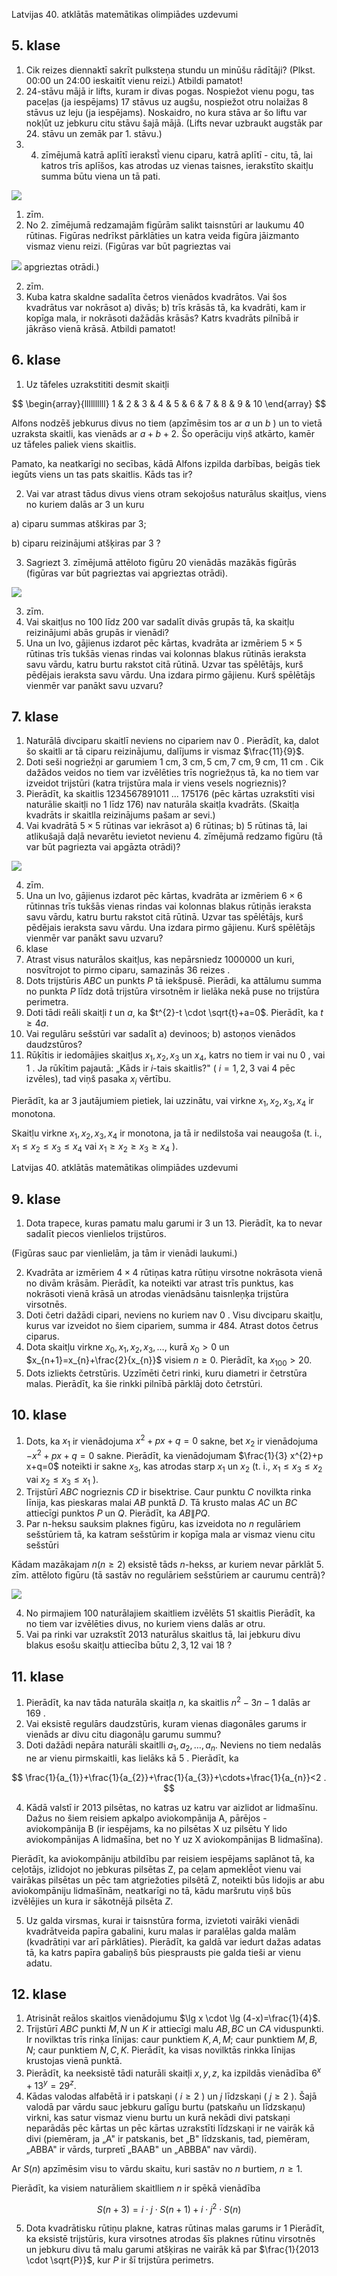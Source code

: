 Latvijas 40. atklātās matemātikas olimpiādes uzdevumi

## 5. klase

1. Cik reizes diennaktī sakrīt pulksteņa stundu un minūšu rādītāji? (Plkst. 00:00 un 24:00 ieskaitīt vienu reizi.) Atbildi pamatot!
2. 24-stāvu mājā ir lifts, kuram ir divas pogas. Nospiežot vienu pogu, tas paceḷas (ja iespējams) 17 stāvus uz augšu, nospiežot otru nolaižas 8 stāvus uz leju (ja iespējams). Noskaidro, no kura stāva ar šo liftu var nokḷūt uz jebkuru citu stāvu šajā mājā. (Lifts nevar uzbraukt augstāk par 24. stāvu un zemāk par 1. stāvu.)
3. 4. zīmējumā katrā aplītī ierakstī̀ vienu ciparu, katrā aplītī - citu, tā, lai katros trīs aplīšos, kas atrodas uz vienas taisnes, ierakstīto skaitļu summa būtu viena un tā pati.

![](https://cdn.mathpix.com/cropped/2024_08_02_e8019b9ae84358425419g-1.jpg?height=448&width=452&top_left_y=619&top_left_x=923)

1. zīm.
2. No 2. zīmējumā redzamajām figūrām salikt taisnstūri ar laukumu 40 rūtinas. Figūras nedrīkst pārklāties un katra veida figūra jāizmanto vismaz vienu reizi. (Figūras var būt pagrieztas vai

![](https://cdn.mathpix.com/cropped/2024_08_02_e8019b9ae84358425419g-1.jpg?height=199&width=239&top_left_y=1159&top_left_x=1115)
apgrieztas otrādi.)

2. zīm.
3. Kuba katra skaldne sadalīta četros vienādos kvadrātos. Vai šos kvadrātus var nokrāsot a) divās; b) trīs krāsās tā, ka kvadrāti, kam ir kopīga mala, ir nokrāsoti dažādās krāsās? Katrs kvadrāts pilnībā ir jākrāso vienā krāsā. Atbildi pamatot!

## 6. klase

1. Uz tāfeles uzrakstititi desmit skaitļi

$$
\begin{array}{llllllllll}
1 & 2 & 3 & 4 & 5 & 6 & 7 & 8 & 9 & 10
\end{array}
$$

Alfons nodzēš jebkurus divus no tiem (apzīmēsim tos ar $a$ un $b$ ) un to vietā uzraksta skaitli, kas vienāds ar $a+b+2$. Šo operāciju viņš atkārto, kamēr uz tāfeles paliek viens skaitlis.

Pamato, ka neatkarīgi no secības, kādā Alfons izpilda darbības, beigās tiek iegūts viens un tas pats skaitlis. Kāds tas ir?

2. Vai var atrast tādus divus viens otram sekojošus naturālus skaitļus, viens no kuriem dalās ar 3 un kuru

a) ciparu summas atškiras par 3;

b) ciparu reizinājumi atšķiras par 3 ?

3. Sagriezt 3. zīmējumā attēloto figūru 20 vienādās mazākās figūrās (figūras var būt pagrieztas vai apgrieztas otrādi).

![](https://cdn.mathpix.com/cropped/2024_08_02_e8019b9ae84358425419g-1.jpg?height=352&width=344&top_left_y=745&top_left_x=2375)

3. zīm.
4. Vai skaitļus no 100 līdz 200 var sadalīt divās grupās tā, ka skaitļu reizinājumi abās grupās ir vienādi?
5. Una un Ivo, gājienus izdarot pēc kārtas, kvadrāta ar izmēriem $5 \times 5$ rūtinas trīs tukšās vienas rindas vai kolonnas blakus rūtinās ieraksta savu vārdu, katru burtu rakstot citā rūtinā. Uzvar tas spēlētājs, kurš pēdējais ieraksta savu vārdu. Una izdara pirmo gājienu. Kurš spēlētājs vienmēr var panākt savu uzvaru?

## 7. klase

1. Naturālā divciparu skaitlī neviens no cipariem nav 0 . Pierādīt, ka, dalot šo skaitli ar tā ciparu reizinājumu, dalījums ir vismaz $\frac{11}{9}$.
2. Doti seši nogriežņi ar garumiem $1 \mathrm{~cm}, 3 \mathrm{~cm}, 5 \mathrm{~cm}, 7 \mathrm{~cm}, 9 \mathrm{~cm}$, 11 cm . Cik dažādos veidos no tiem var izvēlēties trīs nogriežņus tā, ka no tiem var izveidot trijstūri (katra trijstūra mala ir viens vesels nogrieznis)?
3. Pierādīt, ka skaitlis 1234567891011 ... 175176 (pēc kārtas uzrakstīti visi naturālie skaitļi no 1 līdz 176) nav naturāla skaitḷa kvadrāts. (Skaitḷa kvadrāts ir skaitlla reizinājums pašam ar sevi.)
4. Vai kvadrātā $5 \times 5$ rūtinas var iekrāsot a) 6 rūtinas; b) 5 rūtinas tā, lai atlikušajā daļā nevarētu ievietot nevienu 4. zīmējumā redzamo figūru (tā var būt pagriezta vai apgāzta otrādi)?

![](https://cdn.mathpix.com/cropped/2024_08_02_e8019b9ae84358425419g-2.jpg?height=192&width=124&top_left_y=1075&top_left_x=736)

4. zīm.
5. Una un Ivo, gājienus izdarot pēc kārtas, kvadrāta ar izmēriem $6 \times 6$ rūtinnas trīs tukšās vienas rindas vai kolonnas blakus rūtiņās ieraksta savu vārdu, katru burtu rakstot citā rūtinā. Uzvar tas spēlētājs, kurš pēdējais ieraksta savu vārdu. Una izdara pirmo gājienu. Kurš spēlētājs vienmēr var panākt savu uzvaru?
6. klase
7. Atrast visus naturālos skaitļus, kas nepārsniedz 1000000 un kuri, nosvītrojot to pirmo ciparu, samazinās 36 reizes .
8. Dots trijstūris $A B C$ un punkts $P$ tā iekšpusē. Pierādi, ka attālumu summa no punkta $P$ līdz dotā trijstūra virsotnēm ir lielāka nekā puse no trijstūra perimetra.
9. Doti tādi reāli skaitļi $t$ un $a$, ka $t^{2}-t \cdot \sqrt{t}+a=0$. Pierādīt, ka $t \geq 4 a$.
10. Vai regulāru sešstūri var sadalīt a) devinoos; b) astoṇos vienādos daudzstūros?
11. Rūķītis ir iedomājies skaitļus $x_{1}, x_{2}, x_{3}$ un $x_{4}$, katrs no tiem ir vai nu 0 , vai 1 . Ja rūkītim pajautā: „Kāds ir $i$-tais skaitlis?" ( $i=1,2,3$ vai 4 pēc izvēles), tad viņš pasaka $x_{i}$ vērtību.

Pierādīt, ka ar 3 jautājumiem pietiek, lai uzzinātu, vai virkne $x_{1}, x_{2}, x_{3}, x_{4}$ ir monotona.

Skaitḷu virkne $x_{1}, x_{2}, x_{3}, x_{4}$ ir monotona, ja tā ir nedilstoša vai neaugoša (t. i., $x_{1} \leq x_{2} \leq x_{3} \leq x_{4}$ vai $x_{1} \geq x_{2} \geq x_{3} \geq x_{4}$ ).

Latvijas 40. atklātās matemātikas olimpiādes uzdevumi

## 9. klase

1. Dota trapece, kuras pamatu malu garumi ir 3 un 13. Pierādīt, ka to nevar sadalīt piecos vienlielos trijstūros.

(Figūras sauc par vienlielām, ja tām ir vienādi laukumi.)

2. Kvadrāta ar izmēriem $4 \times 4$ rūtiņas katra rūtiņu virsotne nokrāsota vienā no divām krāsām. Pierādīt, ka noteikti var atrast trīs punktus, kas nokrāsoti vienā krāsā un atrodas vienādsānu taisnleņķa trijstūra virsotnēs.
3. Doti četri dažādi cipari, neviens no kuriem nav 0 . Visu divciparu skaitļu, kurus var izveidot no šiem cipariem, summa ir 484. Atrast dotos četrus ciparus.
4. Dota skaitļu virkne $x_{0}, x_{1}, x_{2}, x_{3}, \ldots$, kurā $x_{0}>0$ un $x_{n+1}=x_{n}+\frac{2}{x_{n}}$ visiem $n \geq 0$. Pierādīt, ka $x_{100}>20$.
5. Dots izliekts četrstūris. Uzzīmēti četri rinki, kuru diametri ir četrstūra malas. Pierādīt, ka šie rinkki pilnībā pārklāj doto četrstūri.

## 10. klase

1. Dots, ka $x_{1}$ ir vienādojuma $x^{2}+p x+q=0$ sakne, bet $x_{2}$ ir vienādojuma $-x^{2}+p x+q=0$ sakne. Pierādīt, ka vienādojumam $\frac{1}{3} x^{2}+p x+q=0$ noteikti ir sakne $x_{3}$, kas atrodas starp $x_{1}$ un $x_{2}$ (t. i., $x_{1} \leq x_{3} \leq x_{2}$ vai $x_{2} \leq x_{3} \leq x_{1}$ ).
2. Trijstūrī $A B C$ nogrieznis $C D$ ir bisektrise. Caur punktu $C$ novilkta rinka līnija, kas pieskaras malai $A B$ punktā $D$. Tā krusto malas $A C$ un $B C$ attiecīgi punktos $P$ un $Q$. Pierādīt, ka $A B \| P Q$.
3. Par n-heksu sauksim plaknes figūru, kas izveidota no $n$ regulāriem sešstūriem tā, ka katram sešstūrim ir kopīga mala ar vismaz vienu citu sešstūri

Kādam mazākajam $n(n \geq 2)$ eksistē tāds $n$-hekss, ar kuriem nevar pārklāt 5. zīm. attēloto figūru (tā sastāv no regulāriem sešstūriem ar caurumu centrā)?

![](https://cdn.mathpix.com/cropped/2024_08_02_e8019b9ae84358425419g-3.jpg?height=430&width=359&top_left_y=799&top_left_x=2383)

4. No pirmajiem 100 naturālajiem skaitliem izvēlēts 51 skaitlis Pierādīt, ka no tiem var izvēlēties divus, no kuriem viens dalās ar otru.
5. Vai pa rinki var uzrakstīt 2013 naturālus skaitlus tā, lai jebkuru divu blakus esošu skaitļu attiecība būtu $2,3,12$ vai 18 ?

## 11. klase

1. Pierādīt, ka nav tāda naturāla skaitļa $n$, ka skaitlis $n^{2}-3 n-1$ dalās ar 169 .
2. Vai eksistē regulārs daudzstūris, kuram vienas diagonāles garums ir vienāds ar divu citu diagonāļu garumu summu?
3. Doti dažādi nepāra naturāli skaitlli $a_{1}, a_{2}, \ldots, a_{n}$. Neviens no tiem nedalās ne ar vienu pirmskaitli, kas lielāks kā 5 . Pierādīt, ka

$$
\frac{1}{a_{1}}+\frac{1}{a_{2}}+\frac{1}{a_{3}}+\cdots+\frac{1}{a_{n}}<2 .
$$

4. Kādā valstī ir 2013 pilsētas, no katras uz katru var aizlidot ar lidmašīnu. Dažus no šiem reisiem apkalpo aviokompānija A, pārējos - aviokompānija B (ir iespējams, ka no pilsētas X uz pilsētu Y lido aviokompānijas A lidmašīna, bet no Y uz X aviokompānijas B lidmašīna).

Pierādīt, ka aviokompāniju atbildību par reisiem iespējams saplānot tā, ka ceḷotājs, izlidojot no jebkuras pilsētas Z, pa ceḷam apmeklē̄ot vienu vai vairākas pilsētas un pēc tam atgriežoties pilsêtā Z, noteikti būs lidojis ar abu aviokompāniju lidmašīnām, neatkarīgi no tā, kādu maršrutu viņš būs izvēlējies un kura ir sākotnējā pilsēta $Z$.

5. Uz galda virsmas, kurai ir taisnstūra forma, izvietoti vairāki vienādi kvadrātveida papīra gabalini, kuru malas ir paralēlas galda malām (kvadrātiņi var arī pārklāties). Pierādīt, ka galdā var iedurt dažas adatas tā, ka katrs papīra gabaliņš būs piesprausts pie galda tieši ar vienu adatu.

## 12. klase

1. Atrisināt reālos skaitḷos vienādojumu $\lg x \cdot \lg (4-x)=\frac{1}{4}$.
2. Trijstūrī $A B C$ punkti $M, N$ un $K$ ir attiecīgi malu $A B, B C$ un $C A$ viduspunkti. Ir novilktas trīs rinķa līnijas: caur punktiem $K, A, M$; caur punktiem $M, B, N$; caur punktiem $N, C, K$. Pierādīt, ka visas novilktās rinkka līnijas krustojas vienā punktā.
3. Pierādīt, ka neeksistē tādi naturāli skaitļi $x, y, z$, ka izpildās vienādība $6^{x}+13^{y}=29^{z}$.
4. Kādas valodas alfabētā ir i patskaņi ( $i \geq 2$ ) un $j$ līdzskaņi ( $j \geq 2$ ). Šajā valodā par vārdu sauc jebkuru galīgu burtu (patskañu un līdzskaņu) virkni, kas satur vismaz vienu burtu un kurā nekādi divi patskaņi neparādās pēc kārtas un pēc kārtas uzrakstīti līdzskaņi ir ne vairāk kā divi (piemēram, ja „A" ir patskanis, bet „B" līdzskanis, tad, piemēram, „ABBA" ir vārds, turpretī „BAAB" un „ABBBA" nav vārdi).

Ar $S(n)$ apzīmēsim visu to vārdu skaitu, kuri sastāv no $n$ burtiem, $n \geq 1$.

Pierādīt, ka visiem naturāliem skaitlliem $n$ ir spēkā vienādība

$$
S(n+3)=i \cdot j \cdot S(n+1)+i \cdot j^{2} \cdot S(n)
$$

5. Dota kvadrātisku rūtiņu plakne, katras rūtinas malas garums ir 1 Pierādīt, ka eksistē trijstūris, kura virsotnes atrodas šīs plaknes rūtinu virsotnēs un jebkuru divu tā malu garumi atšķiras ne vairāk kā par $\frac{1}{2013 \cdot \sqrt{P}}$, kur $P$ ir šī trijstūra perimetrs.
